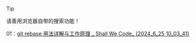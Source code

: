 > [!tip]
>
> 请善用浏览器自带的搜索功能！

01：[git rebase 用法详解与工作原理 _ Shall We Code_ (2024_6_25 10_03_41)](Others/01.html)


